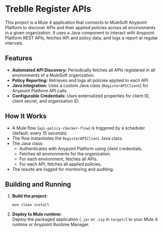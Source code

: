 # Treblle Register APIs

This project is a Mule 4 application that connects to MuleSoft Anypoint Platform to discover APIs and their applied policies across all environments in a given organization. It uses a Java component to interact with Anypoint Platform REST APIs, fetches API and policy data, and logs a report at regular intervals.

## Features

- **Automated API Discovery:** Periodically fetches all APIs registered in all environments of a MuleSoft organization.
- **Policy Reporting:** Retrieves and logs all policies applied to each API.
- **Java Integration:** Uses a custom Java class (`RegisterAPIClient`) for Anypoint Platform API calls.
- **Configurable Credentials:** Uses externalized properties for client ID, client secret, and organization ID.

## How It Works

- A Mule flow (`api-policy-checker-flow`) is triggered by a scheduler (default: every 15 seconds).
- The flow instantiates the `RegisterAPIClient` Java class.
- The Java class:
  - Authenticates with Anypoint Platform using client credentials.
  - Fetches all environments for the organization.
  - For each environment, fetches all APIs.
  - For each API, fetches all applied policies.
- The results are logged for monitoring and auditing.

## Building and Running

1. **Build the project:**
   ```sh
   mvn clean install
   ```
2. **Deploy to Mule runtime:**  
   Deploy the packaged application (`.jar` or `.zip` in `target/`) to your Mule 4 runtime or Anypoint Runtime Manager.
